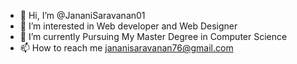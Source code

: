 - 👋 Hi, I’m @JananiSaravanan01
- 👀 I’m interested in Web developer and Web Designer
- 🌱 I’m currently Pursuing My Master Degree in Computer Science
- 📫 How to reach me jananisaravanan76@gmail.com

<!---
JananiSaravanan01/JananiSaravanan01 is a ✨ special ✨ repository because its `README.md` (this file) appears on your GitHub profile.
You can click the Preview link to take a look at your changes.
--->
